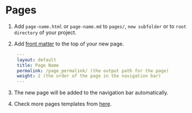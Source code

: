 # Pages

1. Add `page-name.html` or `page-name.md` to `pages/`, `new subfolder` or to `root directory` of your project.
2. Add [front matter](https://jekyllrb.com/docs/front-matter/) to the top of your new page.

   ```yaml
    ---
    layout: default
    title: Page Name
    permalink: /page_permalink/ (the output path for the page)
    weight: 2 (the order of the page in the navigation bar)
    ---
   ```

3. The new page will be added to the navigation bar automatically.
4. Check more pages templates from [here](https://github.com/abraham-musa/abraham-musa.github.io/tree/dadde2be32a9641fc6386bd290e88fdffa9e0c4c/documentation/partials/04-adding-content/%7B%7B%20site.github.repository_url%20%7D%7D/tree/master/docs/pages/README.md).

